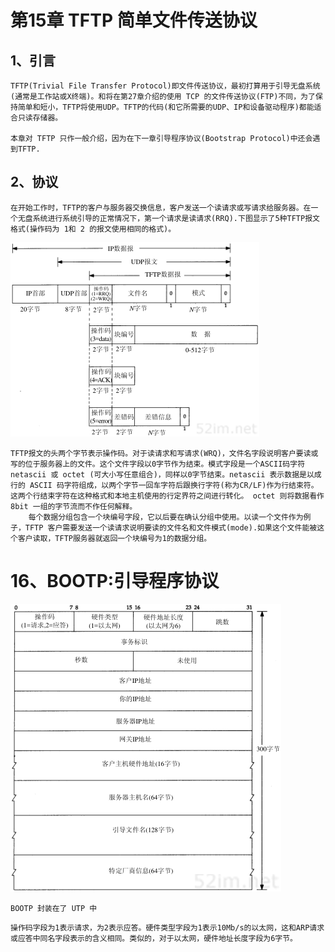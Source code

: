 # 第15章 TFTP 简单文件传送协议

## 1、引言

```
TFTP(Trivial File Transfer Protocol)即文件传送协议，最初打算用于引导无盘系统(通常是工作站或X终端)。和将在第27章介绍的使用 TCP 的文件传送协议(FTP)不同，为了保持简单和短小，TFTP将使用UDP。TFTP的代码(和它所需要的UDP、IP和设备驱动程序)都能适合只读存储器。

本章对 TFTP 只作一般介绍，因为在下一章引导程序协议(Bootstrap Protocol)中还会遇到TFTP.
```

## 2、协议

```
在开始工作时，TFTP的客户与服务器交换信息，客户发送一个读请求或写请求给服务器。在一个无盘系统进行系统引导的正常情况下，第一个请求是读请求(RRQ).下图显示了5种TFTP报文格式(操作码为 1和 2 的报文使用相同的格式)。
```

![](images15/01-01.jpg)

```
TFTP报文的头两个字节表示操作码。对于读请求和写请求(WRQ)，文件名字段说明客户要读或写的位于服务器上的文件。这个文件字段以0字节作为结束。模式字段是一个ASCII码字符netascii 或 octet (可大小写任意组合)，同样以0字节结束。netascii 表示数据是以成行的 ASCII 码字符组成，以两个字节一回车字符后跟换行字符(称为CR/LF)作为行结束符。这两个行结束字符在这种格式和本地主机使用的行定界符之间进行转化。 octet 则将数据看作 8bit 一组的字节流而不作任何解释。
	每个数据分组包含一个块编号字段，它以后要在确认分组中使用。以读一个文件作为例子，TFTP 客户需要发送一个读请求说明要读的文件名和文件模式(mode).如果这个文件能被这个客户读取，TFTP服务器就返回一个块编号为1的数据分组。
```





# 16、BOOTP:引导程序协议

![](images15/02-01.jpg)





```
BOOTP 封装在了 UTP 中
```



```
操作码字段为1表示请求，为2表示应答。硬件类型字段为1表示10Mb/s的以太网，这和ARP请求或应答中同名字段表示的含义相同。类似的，对于以太网，硬件地址长度字段为6字节。
```































